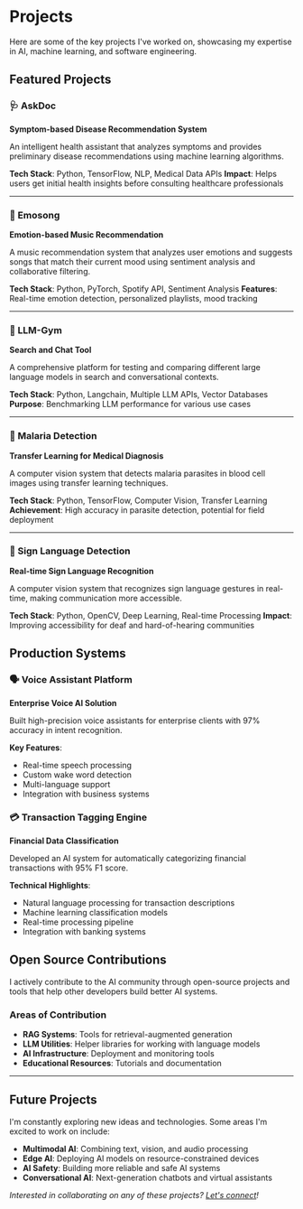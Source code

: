 # Projects

Here are some of the key projects I've worked on, showcasing my expertise in AI, machine learning, and software engineering.

## Featured Projects

### 🩺 AskDoc
**Symptom-based Disease Recommendation System**

An intelligent health assistant that analyzes symptoms and provides preliminary disease recommendations using machine learning algorithms.

**Tech Stack**: Python, TensorFlow, NLP, Medical Data APIs
**Impact**: Helps users get initial health insights before consulting healthcare professionals

---

### 🎵 Emosong
**Emotion-based Music Recommendation**

A music recommendation system that analyzes user emotions and suggests songs that match their current mood using sentiment analysis and collaborative filtering.

**Tech Stack**: Python, PyTorch, Spotify API, Sentiment Analysis
**Features**: Real-time emotion detection, personalized playlists, mood tracking

---

### 🤖 LLM-Gym
**Search and Chat Tool**

A comprehensive platform for testing and comparing different large language models in search and conversational contexts.

**Tech Stack**: Python, Langchain, Multiple LLM APIs, Vector Databases
**Purpose**: Benchmarking LLM performance for various use cases

---

### 🦟 Malaria Detection
**Transfer Learning for Medical Diagnosis**

A computer vision system that detects malaria parasites in blood cell images using transfer learning techniques.

**Tech Stack**: Python, TensorFlow, Computer Vision, Transfer Learning
**Achievement**: High accuracy in parasite detection, potential for field deployment

---

### 🤟 Sign Language Detection
**Real-time Sign Language Recognition**

A computer vision system that recognizes sign language gestures in real-time, making communication more accessible.

**Tech Stack**: Python, OpenCV, Deep Learning, Real-time Processing
**Impact**: Improving accessibility for deaf and hard-of-hearing communities

## Production Systems

### 🗣️ Voice Assistant Platform
**Enterprise Voice AI Solution**

Built high-precision voice assistants for enterprise clients with 97% accuracy in intent recognition.

**Key Features**:
- Real-time speech processing
- Custom wake word detection
- Multi-language support
- Integration with business systems

### 💳 Transaction Tagging Engine
**Financial Data Classification**

Developed an AI system for automatically categorizing financial transactions with 95% F1 score.

**Technical Highlights**:
- Natural language processing for transaction descriptions
- Machine learning classification models
- Real-time processing pipeline
- Integration with banking systems

## Open Source Contributions

I actively contribute to the AI community through open-source projects and tools that help other developers build better AI systems.

### Areas of Contribution
- **RAG Systems**: Tools for retrieval-augmented generation
- **LLM Utilities**: Helper libraries for working with language models
- **AI Infrastructure**: Deployment and monitoring tools
- **Educational Resources**: Tutorials and documentation

---

## Future Projects

I'm constantly exploring new ideas and technologies. Some areas I'm excited to work on include:

- **Multimodal AI**: Combining text, vision, and audio processing
- **Edge AI**: Deploying AI models on resource-constrained devices
- **AI Safety**: Building more reliable and safe AI systems
- **Conversational AI**: Next-generation chatbots and virtual assistants

*Interested in collaborating on any of these projects? [Let's connect](contact.md)!*
